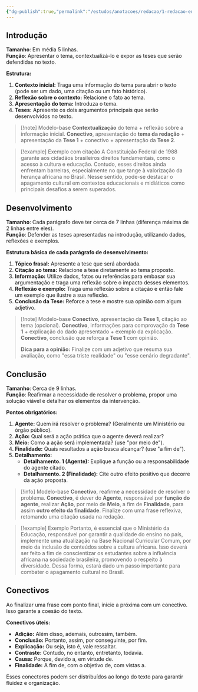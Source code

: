 ```yaml
---
{"dg-publish":true,"permalink":"/estudos/anotacoes/redacao/1-redacao-enem/1-3-estruturas-da-redacao/"}
---
```


## Introdução

**Tamanho**: Em média 5 linhas.  
**Função**: Apresentar o tema, contextualizá-lo e expor as teses que serão defendidas no texto.

**Estrutura:**

1. **Contexto inicial:** Traga uma informação do tema para abrir o texto (pode ser um dado, uma citação ou um fato histórico).
2. **Reflexão sobre o contexto:** Relacione o fato ao tema.
3. **Apresentação do tema:** Introduza o tema.
4. **Teses:** Apresente os dois argumentos principais que serão desenvolvidos no texto.

> [!note] Modelo-base
> **Contextualização** do tema + reflexão sobre a informação inicial. **Conectivo**, apresentação do **tema da redação** + apresentação da **Tese 1** + conectivo + apresentação da **Tese 2**.

> [!example] Exemplo com citação
> A Constituição Federal de 1988 garante aos cidadãos brasileiros direitos fundamentais, como o acesso à cultura e educação. Contudo, esses direitos ainda enfrentam barreiras, especialmente no que tange à valorização da herança africana no Brasil. Nesse sentido, pode-se destacar o apagamento cultural em contextos educacionais e midiáticos como principais desafios a serem superados.

## Desenvolvimento

**Tamanho**: Cada parágrafo deve ter cerca de 7 linhas (diferença máxima de 2 linhas entre eles).  
**Função**: Defender as teses apresentadas na introdução, utilizando dados, reflexões e exemplos.

**Estrutura básica de cada parágrafo de desenvolvimento:**

1. **Tópico frasal:** Apresente a tese que será abordada.
2. **Citação ao tema:** Relacione a tese diretamente ao tema proposto.
3. **Informação:** Utilize dados, fatos ou referências para embasar sua argumentação e traga uma reflexão sobre o impacto desses elementos.
4. **Reflexão e exemplo:** Traga uma reflexão sobre a citação e então fale um exemplo que ilustre a sua reflexão.
5. **Conclusão da Tese:** Reforce a tese e mostre sua opinião com algum adjetivo.

> [!note] Modelo-base
> **Conectivo**, apresentação da **Tese 1**, citação ao tema (opcional). **Conectivo**, informações para comprovação da **Tese 1** + explicação do dado apresentado + exemplo da explicação. **Conectivo**, conclusão que reforça a **Tese 1** com opinião.
> 
> **Dica para a opinião:** Finalize com um adjetivo que resuma sua avaliação, como "essa triste realidade" ou "esse cenário degradante".

## Conclusão

**Tamanho**: Cerca de 9 linhas.  
**Função**: Reafirmar a necessidade de resolver o problema, propor uma solução viável e detalhar os elementos da intervenção.

**Pontos obrigatórios:**

1. **Agente:** Quem irá resolver o problema? (Geralmente um Ministério ou órgão público).
2. **Ação:** Qual será a ação prática que o agente deverá realizar?
3. **Meio:** Como a ação será implementada? (use "por meio de").
4. **Finalidade:** Quais resultados a ação busca alcançar? (use "a fim de").
5. **Detalhamento:**
    - **Detalhamento. 1 (Agente):** Explique a função ou a responsabilidade do agente citado.
    - **Detalhamento. 2 (Finalidade):** Cite outro efeito positivo que decorre da ação proposta.

> [!info] Modelo-base
> **Conectivo**, reafirme a necessidade de resolver o problema. **Conectivo**, é dever do **Agente**, responsável por **função do agente**, realizar **Ação**, por meio de **Meio**, a fim de **Finalidade**, para assim **outro efeito da finalidade**. Finalize com uma frase reflexiva, retomando uma citação usada na redação.

> [!example] Exemplo
> Portanto, é essencial que o Ministério da Educação, responsável por garantir a qualidade do ensino no país, implemente uma atualização na Base Nacional Curricular Comum, por meio da inclusão de conteúdos sobre a cultura africana. Isso deverá ser feito a fim de conscientizar os estudantes sobre a influência africana na sociedade brasileira, promovendo o respeito à diversidade. Dessa forma, estará dado um passo importante para combater o apagamento cultural no Brasil.

## Conectivos

Ao finalizar uma frase com ponto final, inicie a próxima com um conectivo. Isso garante a coesão do texto.

**Conectivos úteis:**

- **Adição:** Além disso, ademais, outrossim, também.
- **Conclusão:** Portanto, assim, por conseguinte, por fim.
- **Explicação:** Ou seja, isto é, vale ressaltar.
- **Contraste:** Contudo, no entanto, entretanto, todavia.
- **Causa:** Porque, devido a, em virtude de.
- **Finalidade:** A fim de, com o objetivo de, com vistas a.

Esses conectores podem ser distribuídos ao longo do texto para garantir fluidez e organização.
